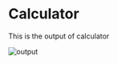 # Calculator
This is the output of calculator

![output](https://user-images.githubusercontent.com/67548404/132810601-aa2e9613-7001-4276-8a7c-f710ea571fd0.PNG)
